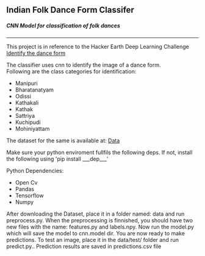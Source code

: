 <h2> Indian Folk Dance Form Classifer </h2>
<h5> CNN Model for classification of folk dances </h5>

<hr/>

<p> This project is in reference to the Hacker Earth Deep Learning Challenge <a href="https://www.hackerearth.com/challenges/competitive/hackerearth-deep-learning-challenge-identify-dance-form/">Identify the dance form</a></p>

<p> 
    The classifier uses cnn to identify the image of a dance form. 
    <br/>
    Following are the class categories for identification:
</p>

<ul>
    <li>Manipuri</li>
    <li>Bharatanatyam</li>
    <li>Odissi</li>
    <li>Kathakali</li>
    <li>Kathak</li>
    <li>Sattriya</li>
    <li>Kuchipudi</li>
    <li>Mohiniyattam</li>
</ul>

<p> The dataset for the same is available at: <a href="https://he-s3.s3.amazonaws.com/media/hackathon/hackerearth-deep-learning-challenge-identify-dance-form/identify-the-dance-form-deea77f8/0664343c9a8f11ea.zip?Signature=VMTiYhb40BdZ7ImRUoQnDGUVXpQ%3D&Expires=1592315647&AWSAccessKeyId=AKIA6I2ISGOYH7WWS3G5">Data</a> </p>

<p> Make sure your python enviroment fullfils the following deps. If not, install the following using 'pip install ___dep___' </p>

<p> Python Dependencies:  </p>
<ul>
    <li>Open Cv</li>
    <li>Pandas</li>
    <li>Tensorflow</li>
    <li>Numpy</li>
</ul>

<p> After downloading the Dataset, place it in a folder named: data and run preprocess.py. When the preprocessing is finnished, you should have two new files with the name: features.py and labels.npy. Now run the model.py which will save the model to cnn.model dir. You are now ready to make predictions. To test an image, place it in the data/test/ folder and run predict.py..
Prediction results are saved in predictions.csv file
</p>